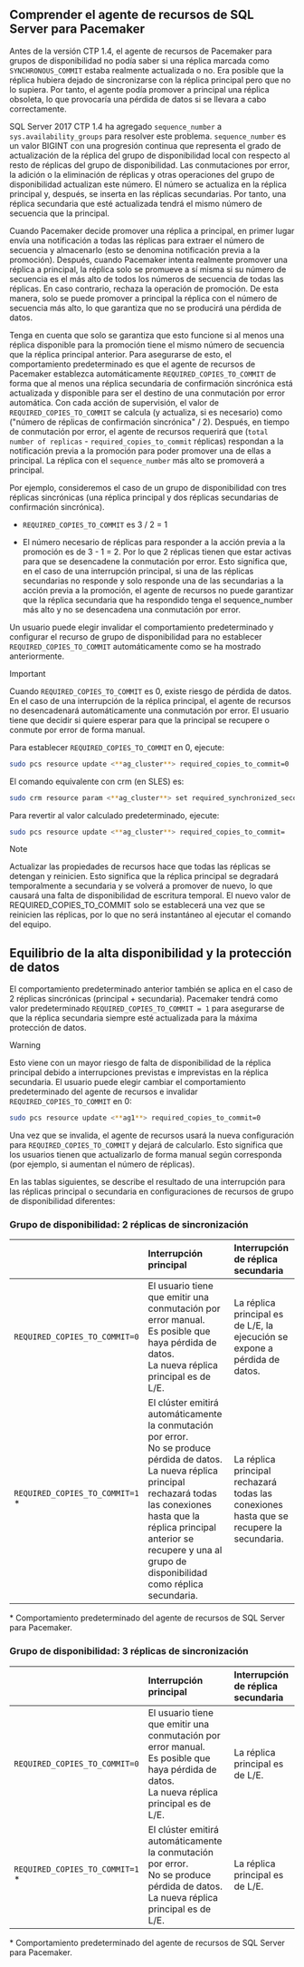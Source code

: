 ## <a name="pacemakerNotify"></a>Comprender el agente de recursos de SQL Server para Pacemaker

Antes de la versión CTP 1.4, el agente de recursos de Pacemaker para grupos de disponibilidad no podía saber si una réplica marcada como `SYNCHRONOUS_COMMIT` estaba realmente actualizada o no. Era posible que la réplica hubiera dejado de sincronizarse con la réplica principal pero que no lo supiera. Por tanto, el agente podía promover a principal una réplica obsoleta, lo que provocaría una pérdida de datos si se llevara a cabo correctamente. 

SQL Server 2017 CTP 1.4 ha agregado `sequence_number` a `sys.availability_groups` para resolver este problema. `sequence_number` es un valor BIGINT con una progresión continua que representa el grado de actualización de la réplica del grupo de disponibilidad local con respecto al resto de réplicas del grupo de disponibilidad. Las conmutaciones por error, la adición o la eliminación de réplicas y otras operaciones del grupo de disponibilidad actualizan este número. El número se actualiza en la réplica principal y, después, se inserta en las réplicas secundarias. Por tanto, una réplica secundaria que esté actualizada tendrá el mismo número de secuencia que la principal. 

Cuando Pacemaker decide promover una réplica a principal, en primer lugar envía una notificación a todas las réplicas para extraer el número de secuencia y almacenarlo (esto se denomina notificación previa a la promoción). Después, cuando Pacemaker intenta realmente promover una réplica a principal, la réplica solo se promueve a sí misma si su número de secuencia es el más alto de todos los números de secuencia de todas las réplicas. En caso contrario, rechaza la operación de promoción. De esta manera, solo se puede promover a principal la réplica con el número de secuencia más alto, lo que garantiza que no se producirá una pérdida de datos. 

Tenga en cuenta que solo se garantiza que esto funcione si al menos una réplica disponible para la promoción tiene el mismo número de secuencia que la réplica principal anterior. Para asegurarse de esto, el comportamiento predeterminado es que el agente de recursos de Pacemaker establezca automáticamente `REQUIRED_COPIES_TO_COMMIT` de forma que al menos una réplica secundaria de confirmación sincrónica está actualizada y disponible para ser el destino de una conmutación por error automática. Con cada acción de supervisión, el valor de `REQUIRED_COPIES_TO_COMMIT` se calcula (y actualiza, si es necesario) como ("número de réplicas de confirmación sincrónica" / 2). Después, en tiempo de conmutación por error, el agente de recursos requerirá que (`total number of replicas` - `required_copies_to_commit` réplicas) respondan a la notificación previa a la promoción para poder promover una de ellas a principal. La réplica con el `sequence_number` más alto se promoverá a principal. 

Por ejemplo, consideremos el caso de un grupo de disponibilidad con tres réplicas sincrónicas (una réplica principal y dos réplicas secundarias de confirmación sincrónica).

- `REQUIRED_COPIES_TO_COMMIT` es 3 / 2 = 1

- El número necesario de réplicas para responder a la acción previa a la promoción es de 3 - 1 = 2. Por lo que 2 réplicas tienen que estar activas para que se desencadene la conmutación por error. Esto significa que, en el caso de una interrupción principal, si una de las réplicas secundarias no responde y solo responde una de las secundarias a la acción previa a la promoción, el agente de recursos no puede garantizar que la réplica secundaria que ha respondido tenga el sequence_number más alto y no se desencadena una conmutación por error.

Un usuario puede elegir invalidar el comportamiento predeterminado y configurar el recurso de grupo de disponibilidad para no establecer `REQUIRED_COPIES_TO_COMMIT` automáticamente como se ha mostrado anteriormente.

>[!IMPORTANT]
>Cuando `REQUIRED_COPIES_TO_COMMIT` es 0, existe riesgo de pérdida de datos. En el caso de una interrupción de la réplica principal, el agente de recursos no desencadenará automáticamente una conmutación por error. El usuario tiene que decidir si quiere esperar para que la principal se recupere o conmute por error de forma manual.

Para establecer `REQUIRED_COPIES_TO_COMMIT` en 0, ejecute:

```bash
sudo pcs resource update <**ag_cluster**> required_copies_to_commit=0
```

El comando equivalente con crm (en SLES) es:

```bash
sudo crm resource param <**ag_cluster**> set required_synchronized_secondaries_to_commit 0
```

Para revertir al valor calculado predeterminado, ejecute:

```bash
sudo pcs resource update <**ag_cluster**> required_copies_to_commit=
```

>[!NOTE]
>Actualizar las propiedades de recursos hace que todas las réplicas se detengan y reinicien. Esto significa que la réplica principal se degradará temporalmente a secundaria y se volverá a promover de nuevo, lo que causará una falta de disponibilidad de escritura temporal. El nuevo valor de REQUIRED_COPIES_TO_COMMIT solo se establecerá una vez que se reinicien las réplicas, por lo que no será instantáneo al ejecutar el comando del equipo.

## <a name="balancing-high-availability-and-data-protection"></a>Equilibrio de la alta disponibilidad y la protección de datos 

El comportamiento predeterminado anterior también se aplica en el caso de 2 réplicas sincrónicas (principal + secundaria). Pacemaker tendrá como valor predeterminado `REQUIRED_COPIES_TO_COMMIT = 1` para asegurarse de que la réplica secundaria siempre esté actualizada para la máxima protección de datos.  

>[!WARNING]
>Esto viene con un mayor riesgo de falta de disponibilidad de la réplica principal debido a interrupciones previstas e imprevistas en la réplica secundaria. El usuario puede elegir cambiar el comportamiento predeterminado del agente de recursos e invalidar `REQUIRED_COPIES_TO_COMMIT` en 0:

```bash
sudo pcs resource update <**ag1**> required_copies_to_commit=0
```

Una vez que se invalida, el agente de recursos usará la nueva configuración para `REQUIRED_COPIES_TO_COMMIT` y dejará de calcularlo. Esto significa que los usuarios tienen que actualizarlo de forma manual según corresponda (por ejemplo, si aumentan el número de réplicas).

En las tablas siguientes, se describe el resultado de una interrupción para las réplicas principal o secundaria en configuraciones de recursos de grupo de disponibilidad diferentes:

### <a name="availability-group---2-sync-replicas"></a>Grupo de disponibilidad: 2 réplicas de sincronización

| |Interrupción principal |Interrupción de réplica secundaria
|:---|:--- |:--- |
|`REQUIRED_COPIES_TO_COMMIT=0`|El usuario tiene que emitir una conmutación por error manual. <br>Es posible que haya pérdida de datos.<br> La nueva réplica principal es de L/E. |La réplica principal es de L/E, la ejecución se expone a pérdida de datos.
|`REQUIRED_COPIES_TO_COMMIT=1` * |El clúster emitirá automáticamente la conmutación por error. <br>No se produce pérdida de datos. <br> La nueva réplica principal rechazará todas las conexiones hasta que la réplica principal anterior se recupere y una al grupo de disponibilidad como réplica secundaria. |La réplica principal rechazará todas las conexiones hasta que se recupere la secundaria.

\* Comportamiento predeterminado del agente de recursos de SQL Server para Pacemaker.

### <a name="availability-group---3-sync-replicas"></a>Grupo de disponibilidad: 3 réplicas de sincronización

| |Interrupción principal |Interrupción de réplica secundaria
|:---|:--- |:--- |
|`REQUIRED_COPIES_TO_COMMIT=0`|El usuario tiene que emitir una conmutación por error manual. <br>Es posible que haya pérdida de datos. <br>La nueva réplica principal es de L/E. |La réplica principal es de L/E.
|`REQUIRED_COPIES_TO_COMMIT=1` * |El clúster emitirá automáticamente la conmutación por error. <br>No se produce pérdida de datos. <br>La nueva réplica principal es de L/E. |La réplica principal es de L/E. 

\* Comportamiento predeterminado del agente de recursos de SQL Server para Pacemaker.